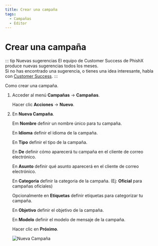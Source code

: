 ```yaml
---
title: Crear una campaña
tags:
  - Campañas
  - Editor
---
```

# Crear una campaña

::: tip Nuevas sugerencias
El equipo de Customer Success de PhishX produce nuevas sugerencias todos los meses.<br>
Si no has encontrado una sugerencia, o tienes una idea interesante, habla con [Customer Success](mailto:cs@phishx.io).
:::

Como crear una campaña.

1. Acceder al menú **Campañas** -> **Campañas**.

   Hacer clic **Acciones** -> **Nuevo**.

2. En **Nueva Campaña**.

   Em **Nombre** definir un nombre único para tu campaña.

   En **Idioma** definir el idioma de la campaña.

   En **Tipo** definir el tipo de la campaña.

   En **De** definir cómo aparecerá tu campaña en el cliente de correo electrónico.

   En **Asunto** definir qué asunto aparecerá en el cliente de correo electrónico.

   En **Categoria** definir la categoria de la campaña. (Ej: **Oficial** para campañas oficiales)

   Opcionalmente en **Etiquetas** definir etiquetas para categorizar tu campaña.

   En **Objetivo** definir el objetivo de la campaña.

   En **Modelo** definir el modelo de mensaje de la campaña.

   Hacer clic en **Próximo**.

   ![Nueva Campaña](https://cdn.phishx.io/phishx-docs/images/phishx_campaigns_campaigns_new_01.webp)

